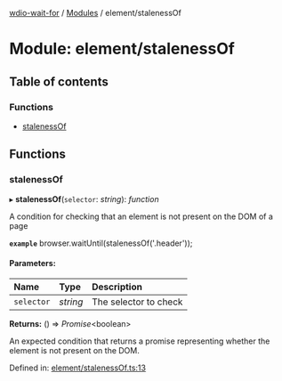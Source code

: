 [wdio-wait-for](../README.md) / [Modules](../modules.md) / element/stalenessOf

# Module: element/stalenessOf

## Table of contents

### Functions

- [stalenessOf](element_stalenessof.md#stalenessof)

## Functions

### stalenessOf

▸ **stalenessOf**(`selector`: *string*): *function*

A condition for checking that an element is not present on the DOM of a page

**`example`** 
browser.waitUntil(stalenessOf('.header'));

#### Parameters:

| Name | Type | Description |
| :------ | :------ | :------ |
| `selector` | *string* | The selector to check |

**Returns:** () => *Promise*<boolean\>

An expected condition that returns a promise
    representing whether the element is not present on the DOM.

Defined in: [element/stalenessOf.ts:13](https://github.com/elaichenkov/wdio-wait-for/blob/8456462/src/element/stalenessOf.ts#L13)
